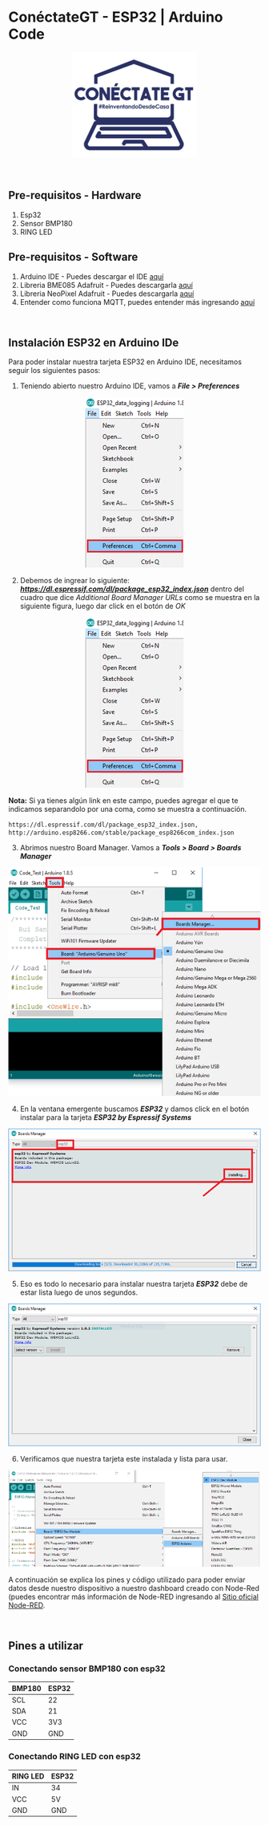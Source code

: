 # ConéctateGT - ESP32 | Arduino Code
<p align="center">
  <img width="250" src="/imagenes/logo.png">
</p>
<br />

## Pre-requisitos - Hardware
1. Esp32
2. Sensor BMP180
3. RING LED

## Pre-requisitos - Software
1. Arduino IDE - Puedes descargar el IDE <a href="https://www.arduino.cc/en/Main/Software" target="_blank">aquí <a/>
2. Libreria BME085 Adafruit - Puedes descargarla <a href="https://learn.adafruit.com/bmp085/using-the-bmp085-api-v2" target="_blank">aquí <a/>
3. Libreria NeoPixel Adafruit - Puedes descargarla <a href="https://learn.adafruit.com/adafruit-neopixel-uberguide/arduino-library-installation" target="_blank">aquí <a/>
4. Entender como funciona MQTT, puedes entender más ingresando <a href="https://randomnerdtutorials.com/what-is-mqtt-and-how-it-works/" target="_blank">aquí <a/>

<br />

## Instalación ESP32 en Arduino IDe
Para poder instalar nuestra tarjeta ESP32 en Arduino IDE, necesitamos seguir los siguientes pasos:

1. Teniendo abierto nuestro Arduino IDE, vamos a __*File > Preferences*__
<p align="center">
  <img  src="/imagenes/arduino-ide-open-preferences.png">
</p>

2. Debemos de ingrear lo siguiente: __*https://dl.espressif.com/dl/package_esp32_index.json*__ dentro del cuadro que dice *Additional Board Manager URLs* como se muestra en la siguiente figura, luego dar click en el botón de *OK*
<p align="center">
  <img  src="/imagenes/arduino-ide-open-preferences.png">
</p>

__Nota:__ Si ya tienes algún link en este campo, puedes agregar el que te indicamos separandolo por una coma, como se muestra a continuación.

```
https://dl.espressif.com/dl/package_esp32_index.json, http://arduino.esp8266.com/stable/package_esp8266com_index.json
```

3. Abrimos nuestro Board Manager. Vamos a __*Tools > Board > Boards Manager*__ 
<p align="center">
  <img src="/imagenes/boardsManager.png">
</p>

4. En la ventana emergente buscamos __*ESP32*__ y damos click en el botón instalar para la tarjeta __*ESP32 by Espressif Systems*__ 
<p align="center">
  <img  src="/imagenes/installing.png">
</p>

5. Eso es todo lo necesario para instalar nuestra tarjeta __*ESP32*__ debe de estar lista luego de unos segundos.
<p align="center">
  <img  src="/imagenes/ESP32-Board-add-on-in-Arduino-IDE-installed.png">
</p>

6. Verificamos que nuestra tarjeta este instalada y lista para usar.
<p align="center">
  <img src="/imagenes/installation-verification.png">
</p>

A continuación se explica los pines y código utilizado para poder enviar datos desde nuestro dispositivo a nuestro dashboard creado con Node-Red (puedes encontrar más información de Node-RED ingresando al <a href="https://nodered.org/" target="_blank"> Sitio oficial Node-RED<a />.

<br />

## Pines a utilizar

### Conectando sensor BMP180 con esp32
BMP180 | ESP32
--- | ---
SCL | 22
SDA | 21
VCC | 3V3
GND | GND


### Conectando RING LED con esp32
RING LED | ESP32
--- | ---
IN | 34
VCC | 5V
GND | GND

